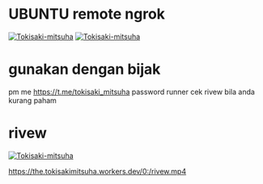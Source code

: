 # UBUNTU remote ngrok
[![Tokisaki-mitsuha](https://telegra.ph/file/8db5ba7fb32ef573d5e26.jpg)](https://t.me/tokisaki_mitsuha_publik)
[![Tokisaki-mitsuha](https://telegra.ph/file/5731f539bbf16c9b39f43.gif)](https://t.me/tokisaki_mitsuha_publik)
# gunakan dengan bijak
pm me https://t.me/tokisaki_mitsuha
password runner cek rivew bila anda kurang paham
# rivew 
[![Tokisaki-mitsuha](https://telegra.ph/file/1ea56486f851bcab222c4.jpg)](https://the.tokisakimitsuha.workers.dev/0:/rivew.mp4)

https://the.tokisakimitsuha.workers.dev/0:/rivew.mp4
